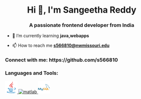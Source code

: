 <h1 align="center">Hi 👋, I'm Sangeetha Reddy</h1>
<h3 align="center">A passionate frontend developer from India</h3>

- 🌱 I’m currently learning **java,webapps**

- 📫 How to reach me **s566810@nwmissouri.edu**

<h3 align="left">Connect with me: https://github.com/s566810</h3>
<p align="left">
</p>

<h3 align="left">Languages and Tools:</h3>
<p align="left"> <a href="https://www.java.com" target="_blank" rel="noreferrer"> <img src="https://raw.githubusercontent.com/devicons/devicon/master/icons/java/java-original.svg" alt="java" width="40" height="40"/> </a> <a href="https://www.mathworks.com/" target="_blank" rel="noreferrer"> <img src="https://upload.wikimedia.org/wikipedia/commons/2/21/Matlab_Logo.png" alt="matlab" width="40" height="40"/> </a> <a href="https://www.mysql.com/" target="_blank" rel="noreferrer"> <img src="https://raw.githubusercontent.com/devicons/devicon/master/icons/mysql/mysql-original-wordmark.svg" alt="mysql" width="40" height="40"/> </a> </p>
